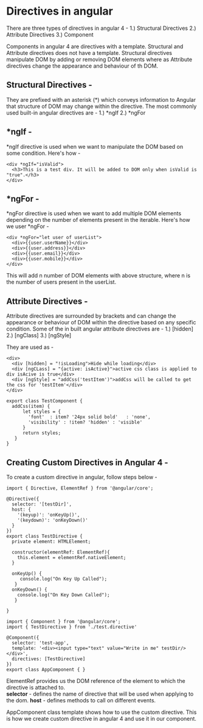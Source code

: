 # Directives in angular
There are three types of directives in angular 4 -
1.) Structural Directives
2.) Attribute Directives
3.) Component

Components in angular 4 are directives with a template. Structural and Attribute directives does not have a template.
Structural directives manipulate DOM by adding or removing DOM elements where as Attribute directives change the appearance and behaviour of th DOM.

## Structural Directives -
They are prefixed with an asterisk (*) which conveys information to Angular that structure of DOM may change within the directive. The most commonly used built-in angular directives are -
1.) *ngIf
2.) *ngFor

## *ngIf -
*ngIf directive is used when we want to manipulate the DOM based on some condition. Here's how -

```
<div *ngIf="isValid">
  <h3>This is a test div. It will be added to DOM only when isValid is "true".</h3>
</div>
```

## *ngFor -
*ngFor directive is used when we want to add multiple DOM elements depending on the number of elements present in the iterable. Here's how we user *ngFor -

```
<div *ngFor="let user of userList">
  <div>{{user.userName}}</div>
  <div>{{user.address}}</div>
  <div>{{user.email}}</div>
  <div>{{user.mobile}}</div>
</div>
```

This will add n number of DOM elements with above structure, where n is the number of users present in the userList.

## Attribute Directives -
Attribute directives are surrounded by brackets and can change the appearance or behaviour of DOM within the directive based on any specific condition. Some of the in built angular attribute directives are -
1.) [hidden]
2.) [ngClass]
3.) [ngStyle]

They are used as -

```
<div>
  <div [hidden] = "!isLoading">Hide while loading</div>
  <div [ngCLass] = "{active: isActive}">active css class is applied to div isAcive is true</div>
  <div [ngStyle] = "addCss('testItem')">addCss will be called to get the css for 'testItem'</div>
</div>

export class TestComponent {
  addCss(item) {
      let styles = {
        'font'  : item? '24px solid bold'   : 'none',
        'visibility' : !item? 'hidden' : 'visible'
      }
      return styles;
   }
}
```

## Creating Custom Directives in Angular 4 -
To create a custom directive in angular, follow steps below -

```
import { Directive, ElementRef } from '@angular/core';

@Directive({
  selector: '[testDir]',
  host: {
    '(keyup)': 'onKeyUp()',
    '(keydown)': 'onKeyDown()'
  }
})
export class TestDirective {
  private element: HTMLElement;

  constructor(elementRef: ElementRef){
    this.element = elementRef.nativeElement;
  }

  onKeyUp() {
     console.log("On Key Up Called");
   }
  onKeyDown() {
    console.log("On Key Down Called");
   }

}

import { Component } from '@angular/core';
import { TestDirective } from './test.directive'

@Component({
  selector: 'test-app',
  template: '<div><input type="text" value="Write in me" testDir/></div>',
  directives: [TestDirective]
})
export class AppComponent { }
```

ElementRef provides us the DOM reference of the element to which the directive is attached to.  
**selector**  - defines the name of directive that will be used when applying to the dom.
**host** - defines methods to call on different events.

AppComponent class template shows how to use the custom directive. This is how we create custom directive in angular 4 and use it in our component.
